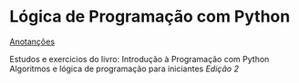 # Lógica de Programação com Python
[Anotanções](https://www.notion.so/enthonyaraujo/L-gica-de-Programa-o-com-Python-6af3213f7f3e407ba88e5716569734fe)

Estudos e exercicios do livro: Introdução à Programação com Python Algoritmos e lógica de programação para iniciantes *Edição 2*
